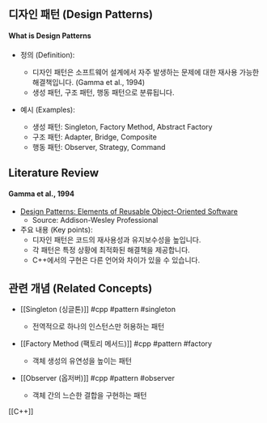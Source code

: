 
## 디자인 패턴 (Design Patterns)

#### What is Design Patterns

- 정의 (Definition):
	- 디자인 패턴은 소프트웨어 설계에서 자주 발생하는 문제에 대한 재사용 가능한 해결책입니다. (Gamma et al., 1994)
	- 생성 패턴, 구조 패턴, 행동 패턴으로 분류됩니다.

- 예시 (Examples):
	- 생성 패턴: Singleton, Factory Method, Abstract Factory
	- 구조 패턴: Adapter, Bridge, Composite
	- 행동 패턴: Observer, Strategy, Command

## Literature Review

#### Gamma et al., 1994
- [Design Patterns: Elements of Reusable Object-Oriented Software](https://www.amazon.com/Design-Patterns-Elements-Reusable-Object-Oriented/dp/0201633612)
	- Source: Addison-Wesley Professional
- 주요 내용 (Key points):
	- 디자인 패턴은 코드의 재사용성과 유지보수성을 높입니다.
	- 각 패턴은 특정 상황에 최적화된 해결책을 제공합니다.
	- C++에서의 구현은 다른 언어와 차이가 있을 수 있습니다.

## 관련 개념 (Related Concepts)

- [[Singleton (싱글톤)]] #cpp #pattern #singleton
	- 전역적으로 하나의 인스턴스만 허용하는 패턴

- [[Factory Method (팩토리 메서드)]] #cpp #pattern #factory
	- 객체 생성의 유연성을 높이는 패턴

- [[Observer (옵저버)]] #cpp #pattern #observer
	- 객체 간의 느슨한 결합을 구현하는 패턴 


[[C++]]  
